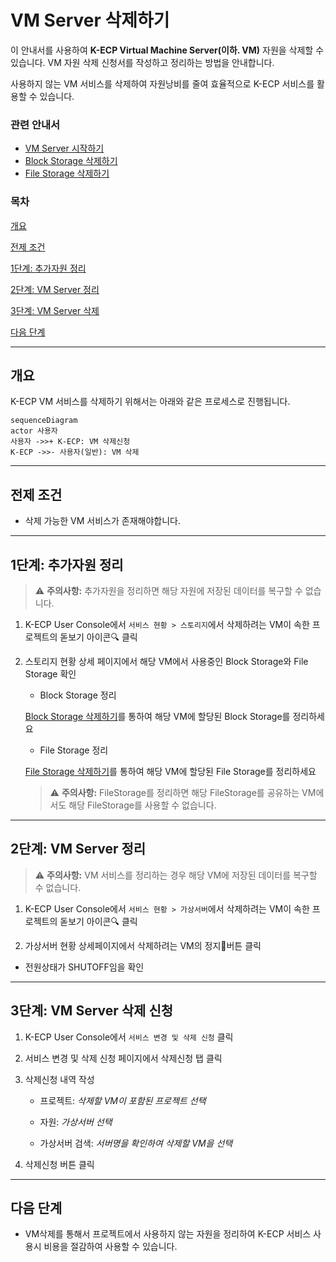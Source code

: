 [문서 최종 수정일자 : 2023-09-11]: # 

[문서 최종 수정자 : 신승규]: # 

# VM Server 삭제하기

이 안내서를 사용하여 **K-ECP Virtual Machine Server(이하. VM)** 자원을 삭제할 수 있습니다. VM 자원 삭제 신청서를 작성하고 정리하는 방법을 안내합니다.

사용하지 않는 VM 서비스를 삭제하여 자원낭비를 줄여 효율적으로 K-ECP 서비스를 활용할 수 있습니다.

### 관련 안내서

* [VM Server 시작하기](./VirtualMachine_started.md)
* [Block Storage 삭제하기](./BlockStorage_delete.md)
* [File Storage 삭제하기](./FileStorage_delete.md)

### 목차

[개요](#개요)

[전제 조건](#전제-조건)

[1단계: 추가자원 정리](#1단계-추가자원-정리)

[2단계: VM Server 정리](#2단계-vm-server-정리)

[3단계: VM Server 삭제](#3단계-vm-server-삭제)

[다음 단계](#다음-단계)

---

<span id="abstract"/>

## 개요

K-ECP VM 서비스를 삭제하기 위해서는 아래와 같은 프로세스로 진행됩니다.

```mermaid
sequenceDiagram
actor 사용자
사용자 ->>+ K-ECP: VM 삭제신청
K-ECP ->>- 사용자(일반): VM 삭제
```

---

<span id="precondition"/>

## 전제 조건

* 삭제 가능한 VM 서비스가 존재해야합니다.

---

<span id="step1"/>

## 1단계: 추가자원 정리

> :warning: **주의사항:** 추가자원을 정리하면 해당 자원에 저장된 데이터를 복구할 수 없습니다.

1. K-ECP User Console에서 `서비스 현황 > 스토리지`에서 삭제하려는 VM이 속한 프로젝트의 돋보기 아이콘:mag: 클릭

2. 스토리지 현황 상세 페이지에서 해당 VM에서 사용중인 Block Storage와 File Storage 확인
   
   * Block Storage 정리
   
   [Block Storage 삭제하기](./BlockStorage_delete.md)를 통하여 해당 VM에 할당된 Block Storage를 정리하세요
   
   * File Storage 정리
   
   [File Storage 삭제하기](./FileStorage_delete.md)를 통하여 해당 VM에 할당된 File Storage를 정리하세요
   
   > :warning: **주의사항:** FileStorage를 정리하면 해당 FileStorage를 공유하는 VM에서도 해당 FileStorage를 사용할 수 없습니다.

---

<span id="step2"/>

## 2단계: VM Server 정리

> :warning: **주의사항:** VM 서비스를 정리하는 경우 해당 VM에 저장된 데이터를 복구할 수 없습니다.

1. K-ECP User Console에서 `서비스 현황 > 가상서버`에서 삭제하려는 VM이 속한 프로젝트의 돋보기 아이콘:mag: 클릭

2. 가상서버 현황 상세페이지에서 삭제하려는 VM의 정지:white_square_button:버튼 클릭
* 전원상태가 SHUTOFF임을 확인

---

<span id="step3"/>

## 3단계: VM Server 삭제 신청

1. K-ECP User Console에서 `서비스 변경 및 삭제 신청` 클릭

2. 서비스 변경 및 삭제 신청 페이지에서 삭제신청 탭 클릭

3. 삭제신청 내역 작성
   
   * 프로젝트: *삭제할 VM이 포함된 프로젝트 선택*
   
   * 자원: *가상서버 선택*
   
   * 가상서버 검색: *서버명을 확인하여 삭제할 VM을 선택*

4. 삭제신청 버튼 클릭

---

<span id="nextstep"/>

## 다음 단계

* VM삭제를 통해서 프로젝트에서 사용하지 않는 자원을 정리하여 K-ECP 서비스 사용시 비용을 절감하여 사용할 수 있습니다.
